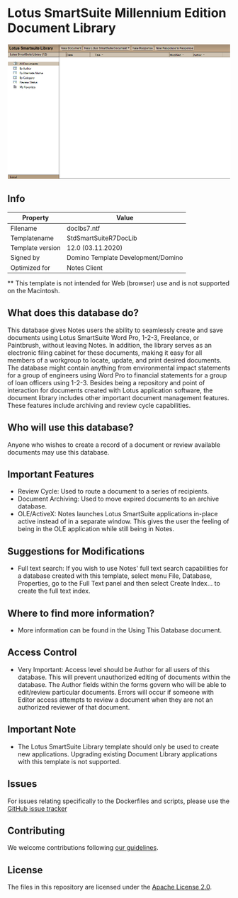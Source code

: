 # Lotus SmartSuite Millennium Edition Document Library

![Screenshot Lotus SmartSuite Millennium Edition Document Library](docs/assets/images/png/screenshot.png)
## Info
Property | Value   
---|---
Filename | doclbs7.ntf
Templatename | StdSmartSuiteR7DocLib
Template version | 12.0 (03.11.2020)
Signed by | Domino Template Development/Domino
Optimized for | Notes Client

** This template is not intended for Web (browser) use and is not supported on the Macintosh.

## What does this database do?
This database gives Notes users the ability to seamlessly create and save documents using Lotus SmartSuite Word Pro, 1-2-3, Freelance, or Paintbrush, without leaving Notes.  In addition, the library serves as an electronic filing cabinet for these documents, making it easy for all members of a workgroup to locate, update, and print desired documents.  The database might contain anything from environmental impact statements for a group of engineers using Word Pro to financial statements for a group of loan officers using 1-2-3.
Besides being a repository and point of interaction for documents created with Lotus application software, the document library includes other important document management features.  These features include archiving and review cycle capabilities.

## Who will use this database?
Anyone who wishes to create a record of a document or review available documents may use this database.

## Important Features
- Review Cycle: Used to route a document to a series of recipients.
- Document Archiving: Used to move expired documents to an archive database.
- OLE/ActiveX: Notes launches Lotus SmartSuite applications in-place active instead of in a separate window.  This gives the user the feeling of being in the OLE application while still being in Notes.

## Suggestions for Modifications
- Full text search: If you wish to use Notes' full text search capabilities for a database created with this template, select menu File, Database, Properties, go to the Full Text panel and then select Create Index... to create the full text index.

## Where to find more information?
-  More information can be found in the Using This Database document.

## Access Control
-  Very Important:  Access level should be Author for all users of this database.  This will prevent unauthorized editing of documents within the database.  The Author fields within the forms govern who will be able to edit/review particular documents.   Errors will occur if someone with Editor access attempts to review a document when they are not an authorized reviewer of that document.

## Important Note
- The Lotus SmartSuite Library template should only be used to create new applications. Upgrading existing Document Library applications with this template is not supported.

## Issues
For issues relating specifically to the Dockerfiles and scripts, please use the [GitHub issue tracker](issues)

## Contributing
We welcome contributions following [our guidelines](CONTRIBUTING.md).

## License
The files in this repository are licensed under the [Apache License 2.0](https://www.apache.org/licenses/LICENSE-2.0.html). 
